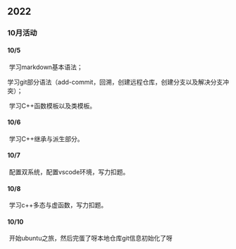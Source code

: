 

## 2022

### 10月活动

#### 10/5

​	学习markdown基本语法；

​	学习git部分语法（add-commit，回溯，创建远程仓库，创建分支以及解决分支冲突）；

​	学习C++函数模板以及类模板。

#### 10/6

​	学习C++继承与派生部分。

#### 10/7

​	配置双系统，配置vscode环境，写力扣题。

#### 10/8

​	学习c++多态与虚函数，写力扣题。

#### 10/10

​	开始ubuntu之旅，然后完蛋了呀本地仓库git信息初始化了呀

